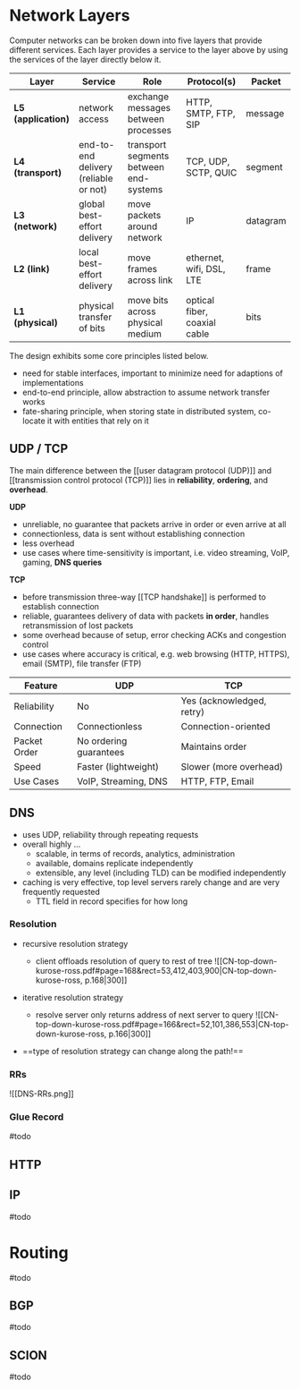 

# Network Layers
Computer networks can be broken down into five layers that provide different services. Each layer provides a service to the layer above by using the services of the layer directly below it.

| Layer                | Service                               | Role                                   | Protocol(s)                  | Packet   |
| -------------------- | ------------------------------------- | -------------------------------------- | ---------------------------- | -------- |
| **L5 (application)** | network access                        | exchange messages between processes    | HTTP, SMTP, FTP, SIP         | message  |
| **L4 (transport)**   | end-to-end delivery (reliable or not) | transport segments between end-systems | TCP, UDP, SCTP, QUIC         | segment  |
| **L3 (network)**     | global best-effort delivery           | move packets around network            | IP                           | datagram |
| **L2 (link)**        | local best-effort delivery            | move frames across link                | ethernet, wifi, DSL, LTE     | frame    |
| **L1 (physical)**    | physical transfer of bits             | move bits across physical medium       | optical fiber, coaxial cable | bits     |
The design exhibits some core principles listed below.
- need for stable interfaces, important to minimize need for adaptions of implementations
- end-to-end principle, allow abstraction to assume network transfer works
- fate-sharing principle, when storing state in distributed system, co-locate it with entities that rely on it

## UDP / TCP
The main difference between the [[user datagram protocol (UDP)]] and [[transmission control protocol (TCP)]] lies in **reliability**, **ordering**, and **overhead**.

**UDP**
- unreliable, no guarantee that packets arrive in order or even arrive at all
- connectionless, data is sent without establishing connection
- less overhead
- use cases where time-sensitivity is important, i.e. video streaming, VoIP, gaming, **DNS queries**

**TCP**
- before transmission three-way [[TCP handshake]] is performed to establish connection
- reliable, guarantees delivery of data with packets **in order**, handles retransmission of lost packets
- some overhead because of setup, error checking ACKs and congestion control
- use cases where accuracy is critical, e.g. web browsing (HTTP, HTTPS), email (SMTP), file transfer (FTP)

| **Feature**  | **UDP**                | **TCP**                   |
| ------------ | ---------------------- | ------------------------- |
| Reliability  | No                     | Yes (acknowledged, retry) |
| Connection   | Connectionless         | Connection-oriented       |
| Packet Order | No ordering guarantees | Maintains order           |
| Speed        | Faster (lightweight)   | Slower (more overhead)    |
| Use Cases    | VoIP, Streaming, DNS   | HTTP, FTP, Email          |

## DNS
- uses UDP, reliability through repeating requests
- overall highly ...
	- scalable, in terms of records, analytics, administration
	- available, domains replicate independently
	- extensible, any level (including TLD) can be modified independently
- caching is very effective, top level servers rarely change and are very frequently requested
	- TTL field in record specifies for how long

### Resolution
- recursive resolution strategy
	- client offloads resolution of query to rest of tree
	![[CN-top-down-kurose-ross.pdf#page=168&rect=53,412,403,900|CN-top-down-kurose-ross, p.168|300]]
- iterative resolution strategy
	- resolve server only returns address of next server to query
	![[CN-top-down-kurose-ross.pdf#page=166&rect=52,101,386,553|CN-top-down-kurose-ross, p.166|300]]
	
- ==type of resolution strategy can change along the path!==

### RRs
![[DNS-RRs.png]]

### Glue Record
#todo 


## HTTP


## IP
#todo 


# Routing
#todo 
## BGP
#todo 

## SCION
#todo 
 